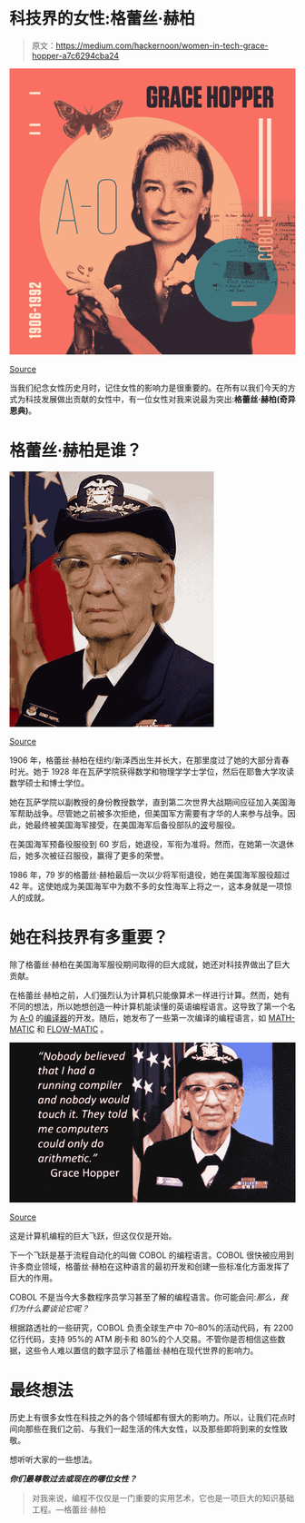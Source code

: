 # 科技界的女性:格蕾丝·赫柏

> 原文：<https://medium.com/hackernoon/women-in-tech-grace-hopper-a7c6294cba24>

![](img/07e4db427cf21d4d95d3fbd52d568a1a.png)

[Source](https://www.google.com/url?sa=i&source=images&cd=&cad=rja&uact=8&ved=2ahUKEwjB6NGcxYDhAhUkU98KHd6jAVQQjB16BAgBEAQ&url=https%3A%2F%2Fwww.beyondcurie.com%2Fgrace-hopper&psig=AOvVaw16fSveVap_UrBhfg7ina1g&ust=1552615309173503)

当我们纪念女性历史月时，记住女性的影响力是很重要的。在所有以我们今天的方式为科技发展做出贡献的女性中，有一位女性对我来说最为突出:**格蕾丝·赫柏(奇异恩典)**。

# **格蕾丝·赫柏是谁？**

![](img/d2948c717db86c11e7d60c41bab31b8c.png)

[Source](https://www.google.com/url?sa=i&source=images&cd=&cad=rja&uact=8&ved=2ahUKEwjMopG0vYThAhVpzoMKHeycB2kQjB16BAgBEAQ&url=https%3A%2F%2Fwww.onthisday.com%2Fpeople%2Fgrace-hopper&psig=AOvVaw08jB-ZHWWoTOXwP1_Ui2tu&ust=1552750234408325)

1906 年，格蕾丝·赫柏在纽约/新泽西出生并长大，在那里度过了她的大部分青春时光。她于 1928 年在瓦萨学院获得数学和物理学学士学位，然后在耶鲁大学攻读数学硕士和博士学位。

她在瓦萨学院以副教授的身份教授数学，直到第二次世界大战期间应征加入美国海军帮助战争。尽管她之前被多次拒绝，但美国军方需要有才华的人来参与战争。因此，她最终被美国海军接受，在美国海军后备役部队的[波](https://en.wikipedia.org/wiki/WAVES)号服役。

在美国海军预备役服役到 60 岁后，她退役，军衔为准将。然而，在她第一次退休后，她多次被征召服役，赢得了更多的荣誉。

1986 年，79 岁的格蕾丝·赫柏最后一次以少将军衔退役，她在美国海军服役超过 42 年。这使她成为美国海军中为数不多的女性海军上将之一，这本身就是一项惊人的成就。

# 她在科技界有多重要？

除了格蕾丝·赫柏在美国海军服役期间取得的巨大成就，她还对科技界做出了巨大贡献。

在格蕾丝·赫柏之前，人们强烈认为计算机只能像算术一样进行计算。然而，她有不同的想法，所以她想创造一种计算机能读懂的英语编程语言。这导致了第一个名为 [A-0](https://en.wikipedia.org/wiki/A-0_System) 的[编译器](https://en.wikipedia.org/wiki/Compiler)的开发。随后，她发布了一些第一次编译的编程语言，如 [MATH-MATIC](https://en.wikipedia.org/wiki/MATH-MATIC) 和 [FLOW-MATIC](http://FLOW-MATIC) 。

![](img/e4864b1b8f1b710f5a973310f78212ec.png)

[Source](https://www.google.com/url?sa=i&source=images&cd=&cad=rja&uact=8&ved=2ahUKEwjZiPmcwYThAhVFuVkKHe6VCLEQjB16BAgBEAQ&url=https%3A%2F%2Fmainframedebate.com%2F2017%2F02%2F17%2Fsetting-the-right-course-the-grace-hopper-legacy%2F&psig=AOvVaw0MERm5IEzqw8VEPDO8fYb1&ust=1552751743611948)

这是计算机编程的巨大飞跃，但这仅仅是开始。

下一个飞跃是基于流程自动化的叫做 COBOL 的编程语言。COBOL 很快被应用到许多商业领域，格蕾丝·赫柏在这种语言的最初开发和创建一些标准化方面发挥了巨大的作用。

COBOL 不是当今大多数程序员学习甚至了解的编程语言。你可能会问:*那么，我们为什么要谈论它呢？*

根据路透社的一些研究，COBOL 负责全球生产中 70–80%的活动代码，有 2200 亿行代码，支持 95%的 ATM 刷卡和 80%的个人交易。不管你是否相信这些数据，这些令人难以置信的数字显示了格蕾丝·赫柏在现代世界的影响力。

# 最终想法

历史上有很多女性在科技之外的各个领域都有很大的影响力。所以，让我们花点时间向那些在我们之前、与我们一起生活的伟大女性，以及那些即将到来的女性致敬。

想听听大家的一些想法。

***你们最尊敬过去或现在的哪位女性？***

> 对我来说，编程不仅仅是一门重要的实用艺术，它也是一项巨大的知识基础工程。—格蕾丝·赫柏